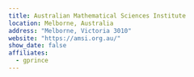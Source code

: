 ```yaml
---
title: Australian Mathematical Sciences Institute
location: Melborne, Australia
address: "Melborne, Victoria 3010"
website: "https://amsi.org.au/"
show_date: false
affiliates:
  - gprince
---
```

